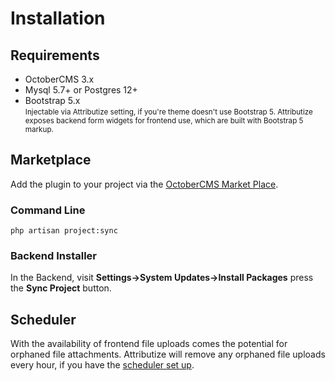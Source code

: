 # Installation

## Requirements
- OctoberCMS 3.x
- Mysql 5.7+ or Postgres 12+
- Bootstrap 5.x <br /><small>Injectable via Attributize setting, if you're theme doesn't use Bootstrap 5.  Attributize exposes backend form widgets for frontend use, which are built with Bootstrap 5 markup.</small>

## Marketplace

Add the plugin to your project via the [OctoberCMS Market Place](https://octobercms.com/plugin/sixgweb-attributize).

### Command Line

```
php artisan project:sync
```

### Backend Installer

In the Backend, visit **Settings->System Updates->Install Packages** press the **Sync Project** button.

## Scheduler

With the availability of frontend file uploads comes the potential for orphaned file attachments.
Attributize will remove any orphaned file uploads every hour, if you have the [scheduler set up](https://docs.octobercms.com/3.x/setup/scheduler.html).
